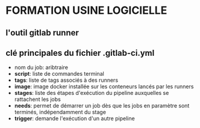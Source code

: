 # FORMATION USINE LOGICIELLE

## l'outil gitlab runner

## clé principales du fichier .gitlab-ci.yml

* nom du job: aribtraire
* **script**: liste de commandes terminal
* **tags**: liste de tags associés à des runners
* **image**: image docker installée sur les conteneurs lancés par les runners
* **stages**: liste des étapes d'exécution du pipeline auxquelles se rattachent les jobs
* **needs**: permet de démarrer un job dès que les jobs en paramètre sont terminés, indépendamment du stage
* **trigger**: demande l'exécution d'un autre pipeline

